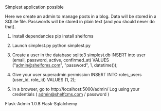 Simplest application possible

Here we create an admin to manage posts in a blog. 
Data will be stored in a SQLite file.
Passwords will be stored in plain text (and you should never do that).

1. Install dependancies
pip install shelfcms

2. Launch simplest.py
python simplest.py

3. Create a user in the database
sqlite3 simplest.db
INSERT into user (email, password, active, confirmed_at) VALUES ("admin@shelfcms.com", "password", 1, datetime());

4. Give your user superadmin permission
INSERT INTO roles_users (user_id, role_id) VALUES (1, 2);

5. In a browser, go to http://localhost:5000/admin/
Log using your credentials ( admin@shelfcms.com / password )



Flask-Admin 1.0.8
Flask-Sqlalchemy
